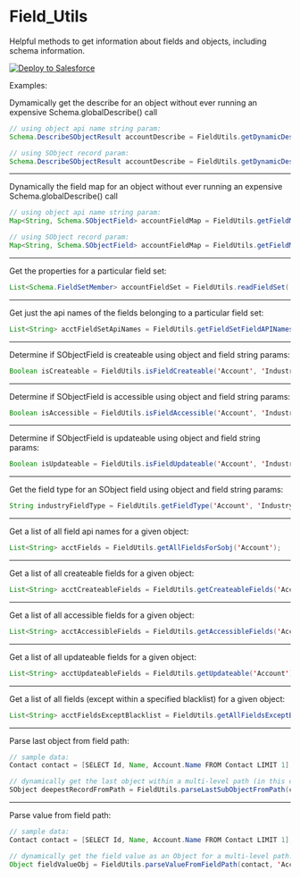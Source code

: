 # Field_Utils

Helpful methods to get information about fields and objects, including schema information.

<a href="https://githubsfdeploy.herokuapp.com">
  <img src="https://raw.githubusercontent.com/afawcett/githubsfdeploy/master/src/main/webapp/resources/img/deploy.png" alt="Deploy to Salesforce" />
</a>

Examples:

Dymamically get the describe for an object without ever running an expensive Schema.globalDescribe() call
```java
// using object api name string param:
Schema.DescribeSObjectResult accountDescribe = FieldUtils.getDynamicDescribe('Account');

// using SObject record param:
Schema.DescribeSObjectResult accountDescribe = FieldUtils.getDynamicDescribe(accountRecord);
```
-------------------------
Dynamically the field map for an object without ever running an expensive Schema.globalDescribe() call
```java
// using object api name string param:
Map<String, Schema.SObjectField> accountFieldMap = FieldUtils.getFieldMap('Account'); 

// using SObject record param:
Map<String, Schema.SObjectField> accountFieldMap = FieldUtils.getFieldMap(accountRecord); 
```
-------------------------
Get the properties for a particular field set:
```java
List<Schema.FieldSetMember> accountFieldSet = FieldUtils.readFieldSet( 'My_Field_Set',  'Account');
```
-------------------------
Get just the api names of the fields belonging to a particular field set:
```java
List<String> acctFieldSetApiNames = FieldUtils.getFieldSetFieldAPINames( 'My_Field_Set',  'Account');
```
-------------------------
Determine if SObjectField is createable using object and field string params:
```java
Boolean isCreateable = FieldUtils.isFieldCreateable('Account', 'Industry');
```
-------------------------
Determine if SObjectField is accessible using object and field string params:
```java
Boolean isAccessible = FieldUtils.isFieldAccessible('Account', 'Industry');
```
-------------------------
Determine if SObjectField is updateable using object and field string params:
```java
Boolean isUpdateable = FieldUtils.isFieldUpdateable('Account', 'Industry');
```
-------------------------
Get the field type for an SObject field using object and field string params:
```java
String industryFieldType = FieldUtils.getFieldType('Account', 'Industry'); //PICKLIST
```
-------------------------
Get a list of all field api names for a given object:
```java
List<String> acctFields = FieldUtils.getAllFieldsForSobj('Account');
```
-------------------------
Get a list of all createable fields for a given object:
```java
List<String> acctCreateableFields = FieldUtils.getCreateableFields('Account');
```
-------------------------
Get a list of all accessible fields for a given object:
```java
List<String> acctAccessibleFields = FieldUtils.getAccessibleFields('Account');
```
-------------------------
Get a list of all updateable fields for a given object:
```java
List<String> acctUpdateableFields = FieldUtils.getUpdateable('Account');
```
-------------------------
Get a list of all fields (except within a specified blacklist) for a given object:
```java
List<String> acctFieldsExceptBlacklist = FieldUtils.getAllFieldsExceptBlacklist('Account', new List<String>{'PersonPronouns', 'PersonGenderIdentity'});
```
-------------------------
Parse last object from field path:
```java
// sample data:
Contact contact = [SELECT Id, Name, Account.Name FROM Contact LIMIT 1];

// dynamically get the last object within a multi-level path (in this case, User/Owner):
SObject deepestRecordFromPath = FieldUtils.parseLastSubObjectFromPath(contact, 'Account.Owner.Name');
```
-------------------------
Parse value from field path:
```java
// sample data:
Contact contact = [SELECT Id, Name, Account.Name FROM Contact LIMIT 1];

// dynamically get the field value as an Object for a multi-level path:
Object fieldValueObj = FieldUtils.parseValueFromFieldPath(contact, 'Account.Owner.Name');
```
